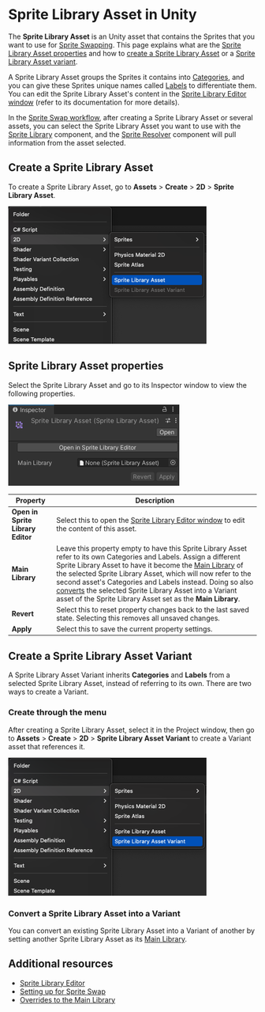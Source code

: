 # Sprite Library Asset in Unity

The **Sprite Library Asset** is an Unity asset that contains the Sprites that you want to use for [Sprite Swapping](SpriteSwapIntro.md). This page explains what are the [Sprite Library Asset properties](#sprite-library-asset-properties) and how to [create a Sprite Library Asset](#create-a-sprite-library-asset) or a [Sprite Library Asset variant](#convert-a-sprite-library-asset-into-a-variant).

A Sprite Library Asset groups the Sprites it contains into [Categories](SL-Editor.md#categories), and you can give these Sprites unique names called [Labels](SL-Editor.md#labels) to differentiate them. You can edit the Sprite Library Asset's content in the [Sprite Library Editor window](SL-Editor.md) (refer to its documentation for more details).

In the [Sprite Swap workflow](SpriteSwapSetup.md), after creating a Sprite Library Asset or several assets, you can select the Sprite Library Asset you want to use with the [Sprite Library](SL-component.md) component, and the [Sprite Resolver](SL-Resolver.md) component will pull information from the asset selected.

## Create a Sprite Library Asset

To create a Sprite Library Asset, go to **Assets** > **Create** > **2D** > **Sprite Library Asset**.

![](images/2D-animation-SLAsset-dropdown.png)

## Sprite Library Asset properties
Select the Sprite Library Asset and go to its Inspector window to view the following properties.

![](images/2D-animation-SLAsset-properties.png)

Property  |Description
--|--
**Open in Sprite Library Editor**  |   Select this to open the [Sprite Library Editor window](SL-Editor.md) to edit the content of this asset.
**Main Library**  |  Leave this property empty to have this Sprite Library Asset refer to its own Categories and Labels. Assign a different Sprite Library Asset to have it become the [Main Library](SL-Editor-UI.md#main-library) of the selected Sprite Library Asset, which will now refer to the second asset's Categories and Labels instead. Doing so also [converts](#convert-a-sprite-library-asset-into-a-variant) the selected Sprite Library Asset into a Variant asset of the Sprite Library Asset set as the **Main Library**.
**Revert**  |  Select this to reset property changes back to the last saved state. Selecting this removes all unsaved changes.
**Apply**  |  Select this to save the current property settings.

## Create a Sprite Library Asset Variant

A Sprite Library Asset Variant inherits **Categories** and **Labels** from a selected Sprite Library Asset, instead of referring to its own. There are two ways to create a Variant.

### Create through the menu

After creating a Sprite Library Asset, select it in the Project window, then go to **Assets** > **Create** > **2D** > **Sprite Library Asset Variant** to create a Variant asset that references it.

![](images/2D-animation-SLAssetVariant-dropdown.png)

### Convert a Sprite Library Asset into a Variant

You can convert an existing Sprite Library Asset into a Variant of another by setting another Sprite Library Asset as its [Main Library](SL-Main-Library.md).

## Additional resources
- [Sprite Library Editor](SL-Editor.md)
- [Setting up for Sprite Swap](SpriteSwapSetup.md)
- [Overrides to the Main Library](SL-Main-Library.md)
